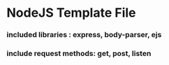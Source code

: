 # NodeJS Template File
### included libraries : express, body-parser, ejs
### include request methods: get, post, listen
